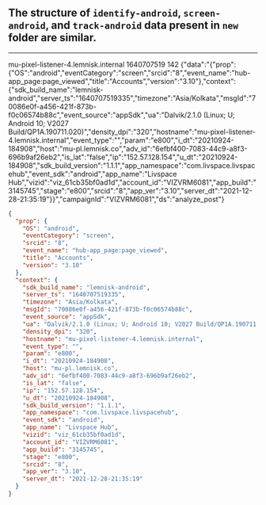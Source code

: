 ## The structure of `identify-android`, `screen-android`, and `track-android` data present in `new` folder are similar.

***

mu-pixel-listener-4.lemnisk.internal	1640707519	142	{"data":"{\"prop\":{\"OS\":\"android\",\"eventCategory\":\"screen\",\"srcid\":\"8\",\"event_name\":\"hub-app_page:page_viewed\",\"title\":\"Accounts\",\"version\":\"3.10\"},\"context\":{\"sdk_build_name\":\"lemnisk-android\",\"server_ts\":\"1640707519335\",\"timezone\":\"Asia/Kolkata\",\"msgId\":\"70086e0f-a456-421f-873b-f0c06574b88c\",\"event_source\":\"appSdk\",\"ua\":\"Dalvik/2.1.0 (Linux; U; Android 10; V2027 Build/QP1A.190711.020)\",\"density_dpi\":\"320\",\"hostname\":\"mu-pixel-listener-4.lemnisk.internal\",\"event_type\":\"\",\"param\":\"e800\",\"i_dt\":\"20210924-184908\",\"host\":\"mu-pl.lemnisk.co\",\"adv_id\":\"6efbf400-7083-44c9-a8f3-696b9af26eb2\",\"is_lat\":\"false\",\"ip\":\"152.57.128.154\",\"u_dt\":\"20210924-184908\",\"sdk_build_version\":\"1.1.1\",\"app_namespace\":\"com.livspace.livspacehub\",\"event_sdk\":\"android\",\"app_name\":\"Livspace Hub\",\"vizid\":\"viz_61cb35bf0ad1d\",\"account_id\":\"VIZVRM6081\",\"app_build\":\"3145745\",\"stage\":\"e800\",\"srcid\":\"8\",\"app_ver\":\"3.10\",\"server_dt\":\"2021-12-28-21:35:19\"}}","campaignId":"VIZVRM6081","ds":"analyze_post"}

```json
{
  "prop": {
    "OS": "android",
    "eventCategory": "screen",
    "srcid": "8",
    "event_name": "hub-app_page:page_viewed",
    "title": "Accounts",
    "version": "3.10"
  },
  "context": {
    "sdk_build_name": "lemnisk-android",
    "server_ts": "1640707519335",
    "timezone": "Asia/Kolkata",
    "msgId": "70086e0f-a456-421f-873b-f0c06574b88c",
    "event_source": "appSdk",
    "ua": "Dalvik/2.1.0 (Linux; U; Android 10; V2027 Build/QP1A.190711.020)",
    "density_dpi": "320",
    "hostname": "mu-pixel-listener-4.lemnisk.internal",
    "event_type": "",
    "param": "e800",
    "i_dt": "20210924-184908",
    "host": "mu-pl.lemnisk.co",
    "adv_id": "6efbf400-7083-44c9-a8f3-696b9af26eb2",
    "is_lat": "false",
    "ip": "152.57.128.154",
    "u_dt": "20210924-184908",
    "sdk_build_version": "1.1.1",
    "app_namespace": "com.livspace.livspacehub",
    "event_sdk": "android",
    "app_name": "Livspace Hub",
    "vizid": "viz_61cb35bf0ad1d",
    "account_id": "VIZVRM6081",
    "app_build": "3145745",
    "stage": "e800",
    "srcid": "8",
    "app_ver": "3.10",
    "server_dt": "2021-12-28-21:35:19"
  }
}
```